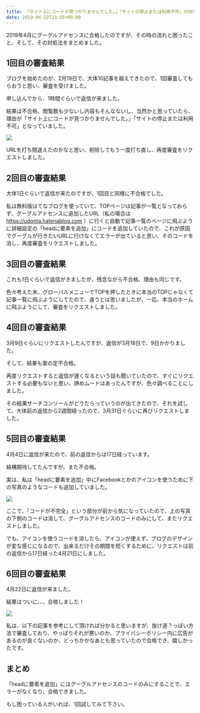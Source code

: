 ```yaml
---
title: 「サイト上にコードが見つかりませんでした。」「サイトの停止または利用不可」の対処法【グーグルアドセンス、はてなブログ】
date: 2019-04-22T23:55+09:00
---
```


2019年4月にグーグルアドセンスに合格したのですが、その時の流れと困ったこと、そして、その対処法をまとめました。

## 1回目の審査結果

ブログを始めたのが、2月19日で、大体10記事を越えてきたので、1回審査してもらおうと思い、審査を受けました。

申し込んでから、1時間ぐらいで返信が来ました。

結果は不合格、閲覧数も少ないし内容もそんなないし、当然かと思っていたら、理由が「サイト上にコードが見つかりませんでした。」「サイトの停止または利用不可」となっていました。

![](images/Google-Adsense-error-deal-with/20190422204857.jpg)

URLを打ち間違えたのかなと思い、削除してもう一度打ち直し、再度審査をリクエストしました。

## 2回目の審査結果

大体1日ぐらいで返信が来たのですが、1回目と同様に不合格でした。

私は無料版はてなブログを使っていて、TOPページは記事が一覧となっておらず、グーグルアドセンスに追加したURL（私の場合は
https://udonta.hatenablog.com
）に行くと自動で記事一覧のページに飛ぶように詳細設定の「headに要素を追加」にコードを追加していたので、これが原因でグーグルが行きたいURLに行けなくてエラーが出ていると思い、そのコードを消し、再度審査をリクエストしました。

## 3回目の審査結果

これも1日ぐらいで返信がきましたが、残念ながら不合格、理由も同じです。

色々考えた末、グローバルメニューでTOPを押したときに本当のTOPじゃなくて記事一覧に飛ぶようにしてたので、違うとは思いましたが、一応、本当のホームに飛ぶようにして、審査をリクエストしました。

## 4回目の審査結果

3月9日ぐらいにリクエストしたんですが、返信が3月18日で、9日かかりました。

そして、結果も案の定不合格。

再度リクエストすると返信が遅くなるという話も聞いていたので、すぐにリクエストする必要もないと思い、諦めムードはあったんですが、色々調べることにしました。

その結果サーチコンソールがどうたらっていうのが出てきたので、それを試して、大体前の返信から2週間経ったので、3月31日ぐらいに再びリクエストしました。

## 5回目の審査結果

4月4日に返信が来たので、前の返信からは17日経っています。

結構期待してたんですが、また不合格。

実は、私は「headに要素を追加」中にFacebookとかのアイコンを使うために下の写真のようなコードも追加していました。

![](images/Google-Adsense-error-deal-with/20190422211552.png)

ここで、「コードが不完全」という部分が前から気になっていたので、上の写真の下側のコードは消して、グーグルアドセンスのコードのみにして、またリクエストしました。

でも、アイコンを使うコードを消したら、アイコンが使えず、ブログのデザインが変な感じになるので、出来るだけその期間を短くするために、リクエストは前の返信から17日経った4月21日にしました。

## 6回目の審査結果

4月22日に返信が来ました。

結果はついに、、、合格しました！

![](images/Google-Adsense-error-deal-with/20190422223700.png)

私は、以下の記事を参考にして頂ければ分かると思いますが、抜け道？っぽい方法で審査しており、やっぱりそれが悪いのか、プライバシーポリシー内に広告があるのが良くないのか、どっちかかなあとも思っていたので合格でき、嬉しかったです。

<!-- そして、下の記事の方法でグーグルアドセンスに合格できることも証明されました。

是非参考にして下さい。

[https://udonta.hatenablog.com/entry/Google-Adsense-free-passing:embed:cite] -->

## まとめ

「headに要素を追加」にはグーグルアドセンスのコードのみにすることで、エラーがなくなり、合格できました。

もし困っている人がいれば、1回試してみて下さい。
